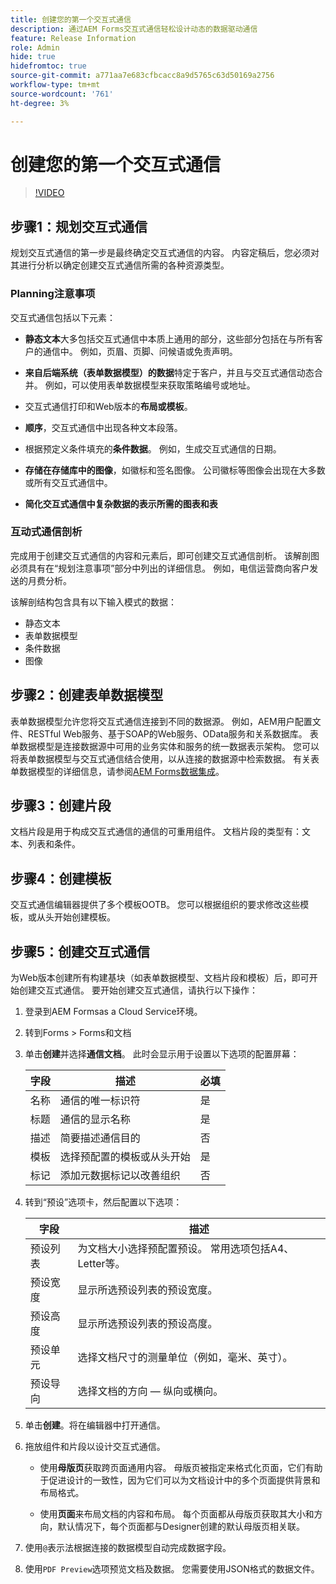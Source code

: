 ```yaml
---
title: 创建您的第一个交互式通信
description: 通过AEM Forms交互式通信轻松设计动态的数据驱动通信
feature: Release Information
role: Admin
hide: true
hidefromtoc: true
source-git-commit: a771aa7e683cfbcacc8a9d5765c63d50169a2756
workflow-type: tm+mt
source-wordcount: '761'
ht-degree: 3%

---
```



# 创建您的第一个交互式通信


>[!VIDEO](https://video.tv.adobe.com/v/3444094/)

## 步骤1：规划交互式通信

规划交互式通信的第一步是最终确定交互式通信的内容。 内容定稿后，您必须对其进行分析以确定创建交互式通信所需的各种资源类型。

### Planning注意事项

交互式通信包括以下元素：

* **静态文本**&#x200B;大多包括交互式通信中本质上通用的部分，这些部分包括在与所有客户的通信中。 例如，页眉、页脚、问候语或免责声明。

* **来自后端系统（表单数据模型）的数据**&#x200B;特定于客户，并且与交互式通信动态合并。 例如，可以使用表单数据模型来获取策略编号或地址。

* 交互式通信打印和Web版本的&#x200B;**布局或模板**。

* **顺序**，交互式通信中出现各种文本段落。

* 根据预定义条件填充的&#x200B;**条件数据**。 例如，生成交互式通信的日期。

* **存储在存储库中的图像**，如徽标和签名图像。 公司徽标等图像会出现在大多数或所有交互式通信中。

* **简化交互式通信中复杂数据的表示所需的图表和表**

### 互动式通信剖析

完成用于创建交互式通信的内容和元素后，即可创建交互式通信剖析。 该解剖图必须具有在“规划注意事项”部分中列出的详细信息。 例如，电信运营商向客户发送的月费分析。

该解剖结构包含具有以下输入模式的数据：

* 静态文本
* 表单数据模型
* 条件数据
* 图像


## 步骤2：创建表单数据模型

表单数据模型允许您将交互式通信连接到不同的数据源。 例如，AEM用户配置文件、RESTful Web服务、基于SOAP的Web服务、OData服务和关系数据库。 表单数据模型是连接数据源中可用的业务实体和服务的统一数据表示架构。 您可以将表单数据模型与交互式通信结合使用，以从连接的数据源中检索数据。 有关表单数据模型的详细信息，请参阅[AEM Forms数据集成](/help/forms/data-integration.md)。

## 步骤3：创建片段

文档片段是用于构成交互式通信的通信的可重用组件。 文档片段的类型有：文本、列表和条件。


## 步骤4：创建模板

交互式通信编辑器提供了多个模板OOTB。 您可以根据组织的要求修改这些模板，或从头开始创建模板。


## 步骤5：创建交互式通信

为Web版本创建所有构建基块（如表单数据模型、文档片段和模板）后，即可开始创建交互式通信。 要开始创建交互式通信，请执行以下操作：

1. 登录到AEM Formsas a Cloud Service环境。
1. 转到Forms > Forms和文档
1. 单击&#x200B;**创建**&#x200B;并选择&#x200B;**通信文档**。 此时会显示用于设置以下选项的配置屏幕：

   | 字段 | 描述 | 必填 |
   |-------|-------------|----------|
   | 名称 | 通信的唯一标识符 | 是 |
   | 标题 | 通信的显示名称 | 是 |
   | 描述 | 简要描述通信目的 | 否 |
   | 模板 | 选择预配置的模板或从头开始 | 是 |
   | 标记 | 添加元数据标记以改善组织 | 否 |

1. 转到“预设”选项卡，然后配置以下选项：

   | 字段 | 描述 |
   |-------|-------------|
   | 预设列表 | 为文档大小选择预配置预设。 常用选项包括A4、Letter等。 |
   | 预设宽度 | 显示所选预设列表的预设宽度。 |
   | 预设高度 | 显示所选预设列表的预设高度。 |
   | 预设单元 | 选择文档尺寸的测量单位（例如，毫米、英寸）。 |
   | 预设导向 | 选择文档的方向 — 纵向或横向。 |

1. 单击&#x200B;**创建**。将在编辑器中打开通信。
1. 拖放组件和片段以设计交互式通信。

   * 使用&#x200B;**母版页**&#x200B;获取跨页面通用内容。 母版页被指定来格式化页面，它们有助于促进设计的一致性，因为它们可以为文档设计中的多个页面提供背景和布局格式。

   * 使用&#x200B;**页面**&#x200B;来布局文档的内容和布局。 每个页面都从母版页获取其大小和方向，默认情况下，每个页面都与Designer创建的默认母版页相关联。


1. 使用`@`表示法根据连接的数据模型自动完成数据字段。
1. 使用`PDF Preview`选项预览文档及数据。 您需要使用JSON格式的数据文件。
